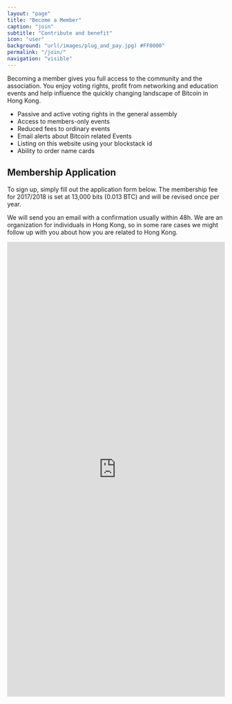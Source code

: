 ```yaml
---
layout: "page"
title: "Become a Member"
caption: "join"
subtitle: "Contribute and benefit"
icon: "user"
background: "url(/images/plug_and_pay.jpg) #FF0000"
permalink: "/join/"
navigation: "visible"
---
```


Becoming a member gives you full access to the community and the association. You enjoy voting rights, profit from networking and education events and help influence the quickly changing landscape of Bitcoin in Hong Kong.

- Passive and active voting rights in the general assembly
- Access to members-only events
- Reduced fees to ordinary events
- Email alerts about Bitcoin related Events
- Listing on this website using your blockstack id
- Ability to order name cards


## Membership Application

To sign up, simply fill out the application form below. The membership fee for 2017/2018 is set at 13,000 bits (0.013 BTC) and will be revised once per year.

We will send you an email with a confirmation usually within 48h. We are an organization for individuals in Hong Kong, so in some rare cases we might follow up with you about how you are related to Hong Kong.

<iframe src="https://docs.google.com/forms/d/1p9Z7or6XSwUTgHbf3uwuhWzECkto23Qx7WsMVUYyzV8/viewform?embedded=true" width="100%" height="1050" frameborder="0" marginheight="0" marginwidth="0">Loading...</iframe>

